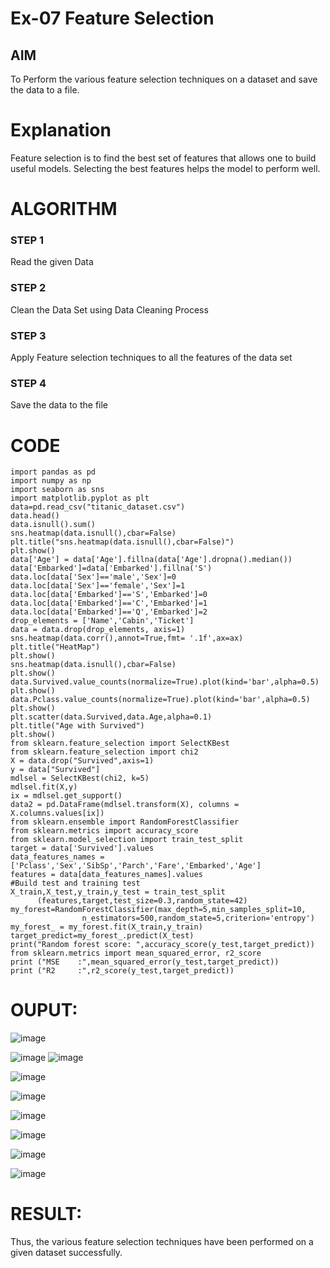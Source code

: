 # Ex-07 Feature Selection
## AIM
To Perform the various feature selection techniques on a dataset and save the data to a file. 

# Explanation
Feature selection is to find the best set of features that allows one to build useful models.
Selecting the best features helps the model to perform well. 

# ALGORITHM
### STEP 1
Read the given Data
### STEP 2
Clean the Data Set using Data Cleaning Process
### STEP 3
Apply Feature selection techniques to all the features of the data set
### STEP 4
Save the data to the file


# CODE

```
import pandas as pd
import numpy as np
import seaborn as sns
import matplotlib.pyplot as plt
data=pd.read_csv("titanic_dataset.csv")
data.head()
data.isnull().sum()
sns.heatmap(data.isnull(),cbar=False)
plt.title("sns.heatmap(data.isnull(),cbar=False)")
plt.show()
data['Age'] = data['Age'].fillna(data['Age'].dropna().median())
data['Embarked']=data['Embarked'].fillna('S')
data.loc[data['Sex']=='male','Sex']=0
data.loc[data['Sex']=='female','Sex']=1
data.loc[data['Embarked']=='S','Embarked']=0
data.loc[data['Embarked']=='C','Embarked']=1
data.loc[data['Embarked']=='Q','Embarked']=2
drop_elements = ['Name','Cabin','Ticket']
data = data.drop(drop_elements, axis=1)
sns.heatmap(data.corr(),annot=True,fmt= '.1f',ax=ax)
plt.title("HeatMap")
plt.show()
sns.heatmap(data.isnull(),cbar=False)            
plt.show()
data.Survived.value_counts(normalize=True).plot(kind='bar',alpha=0.5)                  
plt.show()
data.Pclass.value_counts(normalize=True).plot(kind='bar',alpha=0.5)
plt.show()
plt.scatter(data.Survived,data.Age,alpha=0.1)
plt.title("Age with Survived")                                
plt.show()
from sklearn.feature_selection import SelectKBest
from sklearn.feature_selection import chi2
X = data.drop("Survived",axis=1)
y = data["Survived"]
mdlsel = SelectKBest(chi2, k=5)
mdlsel.fit(X,y)
ix = mdlsel.get_support()
data2 = pd.DataFrame(mdlsel.transform(X), columns = X.columns.values[ix])
from sklearn.ensemble import RandomForestClassifier
from sklearn.metrics import accuracy_score
from sklearn.model_selection import train_test_split
target = data['Survived'].values
data_features_names = ['Pclass','Sex','SibSp','Parch','Fare','Embarked','Age']
features = data[data_features_names].values
#Build test and training test
X_train,X_test,y_train,y_test = train_test_split
      (features,target,test_size=0.3,random_state=42)
my_forest=RandomForestClassifier(max_depth=5,min_samples_split=10,
                n_estimators=500,random_state=5,criterion='entropy')
my_forest_ = my_forest.fit(X_train,y_train)
target_predict=my_forest_.predict(X_test)
print("Random forest score: ",accuracy_score(y_test,target_predict))
from sklearn.metrics import mean_squared_error, r2_score
print ("MSE    :",mean_squared_error(y_test,target_predict))
print ("R2     :",r2_score(y_test,target_predict))
```
# OUPUT:
![image](https://github.com/22002102/ODD2023-Datascience-Ex-07/assets/119091638/c7889161-aff2-4c45-99ab-686fc239f017)
<br>


![image](https://github.com/22002102/ODD2023-Datascience-Ex-07/assets/119091638/36ccd788-135d-47d3-b10e-59bfe121fa47)
![image](https://github.com/22002102/ODD2023-Datascience-Ex-07/assets/119091638/cd9ee3a7-a0f0-410a-b526-96b089719a36)
<br>


![image](https://github.com/22002102/ODD2023-Datascience-Ex-07/assets/119091638/6eec79f3-7be6-4cce-8290-94183776a317)
<br>

![image](https://github.com/22002102/ODD2023-Datascience-Ex-07/assets/119091638/a7f05495-ffbd-4e0c-8725-a900be4bbca0)
<br>

![image](https://github.com/22002102/ODD2023-Datascience-Ex-07/assets/119091638/f6738c38-8d31-4ea4-81cc-12e20ee35f0a)
<br>

![image](https://github.com/22002102/ODD2023-Datascience-Ex-07/assets/119091638/e3ce8a3b-b483-4bdb-bbdc-86e824334469)
<br>

![image](https://github.com/22002102/ODD2023-Datascience-Ex-07/assets/119091638/e503c9f6-44f4-4865-8b5e-aaf80a0303fb)
<br>

![image](https://github.com/22002102/ODD2023-Datascience-Ex-07/assets/119091638/75d8e5b4-6338-4b8a-b886-24e82bca08e0)
<br>

# RESULT:
Thus, the various feature selection techniques have been performed on a given dataset successfully.
